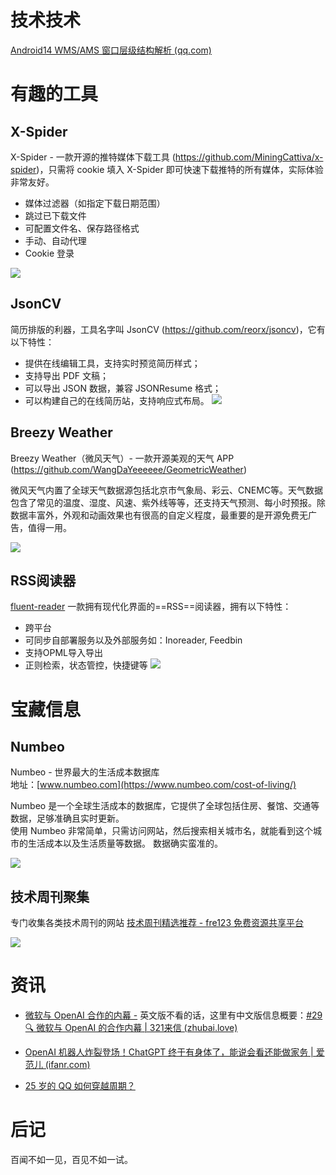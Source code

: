 # 技术技术

[Android14 WMS/AMS 窗口层级结构解析 (qq.com)](https://mp.weixin.qq.com/s/rTzh6f6rEbi2QD5Fqy7Gvw)

# 有趣的工具

## X-Spider
X-Spider - 一款开源的推特媒体下载工具 (https://github.com/MiningCattiva/x-spider)，只需将 cookie 填入 X-Spider 即可快速下载推特的所有媒体，实际体验非常友好。
- 媒体过滤器（如指定下载日期范围）
- 跳过已下载文件
- 可配置文件名、保存路径格式
- 手动、自动代理
- Cookie 登录

![](https://i.imgur.com/qu7DDlN.png)

## JsonCV
简历排版的利器，工具名字叫 JsonCV (https://github.com/reorx/jsoncv)，它有以下特性：
- 提供在线编辑工具，支持实时预览简历样式；
- 支持导出 PDF 文稿；
-  可以导出 JSON 数据，兼容 JSONResume 格式；
- 可以构建自己的在线简历站，支持响应式布局。
![](https://i.imgur.com/wMP0Rcl.png)
## Breezy Weather
Breezy Weather（微风天气）- 一款开源美观的天气 APP (https://github.com/WangDaYeeeeee/GeometricWeather)

微风天气内置了全球天气数据源包括北京市气象局、彩云、CNEMC等。天气数据包含了常见的温度、湿度、风速、紫外线等等，还支持天气预测、每小时预报。除数据丰富外，外观和动画效果也有很高的自定义程度，最重要的是开源免费无广告，值得一用。

![](https://i.imgur.com/BLQ1QVU.png)

## RSS阅读器
[fluent-reader](https://github.com/yang991178/fluent-reader)
一款拥有现代化界面的==RSS==阅读器，拥有以下特性：
- 跨平台
- 可同步自部署服务以及外部服务如：Inoreader, Feedbin
- 支持OPML导入导出
- 正则检索，状态管控，快捷键等
![](https://i.imgur.com/98wdoAQ.png)

# 宝藏信息

## Numbeo
Numbeo - 世界最大的生活成本数据库  
地址：[www.numbeo.com](https://www.numbeo.com/cost-of-living/)  
  
Numbeo 是一个全球生活成本的数据库，它提供了全球包括住房、餐馆、交通等数据，足够准确且实时更新。  
使用 Numbeo 非常简单，只需访问网站，然后搜索相关城市名，就能看到这个城市的生活成本以及生活质量等数据。 数据确实蛮准的。

![](https://i.imgur.com/4LuDnsb.png)


## 技术周刊聚集
专门收集各类技术周刊的网站
[技术周刊精选推荐 - fre123 免费资源共享平台](https://www.fre123.com/weeklyhub/)

![](https://i.imgur.com/NNW6T6u.png)

# 资讯

- [微软与 OpenAI 合作的内幕 -](https://www.newyorker.com/magazine/2023/12/11/the-inside-story-of-microsofts-partnership-with-openai) 
英文版不看的话，这里有中文版信息概要：[#29 🔍 微软与 OpenAI 的合作内幕 | 321来信 (zhubai.love)](https://321laixin.zhubai.love/posts/2343632658565648384)

- [OpenAI 机器人炸裂登场！ChatGPT 终于有身体了，能说会看还能做家务 | 爱范儿 (ifanr.com)](https://www.ifanr.com/1577920)

- [25 岁的 QQ 如何穿越周期？](https://mp.weixin.qq.com/s/LhSWv6aR9Gnpv1T95nukgQ)
# 后记
百闻不如一见，百见不如一试。